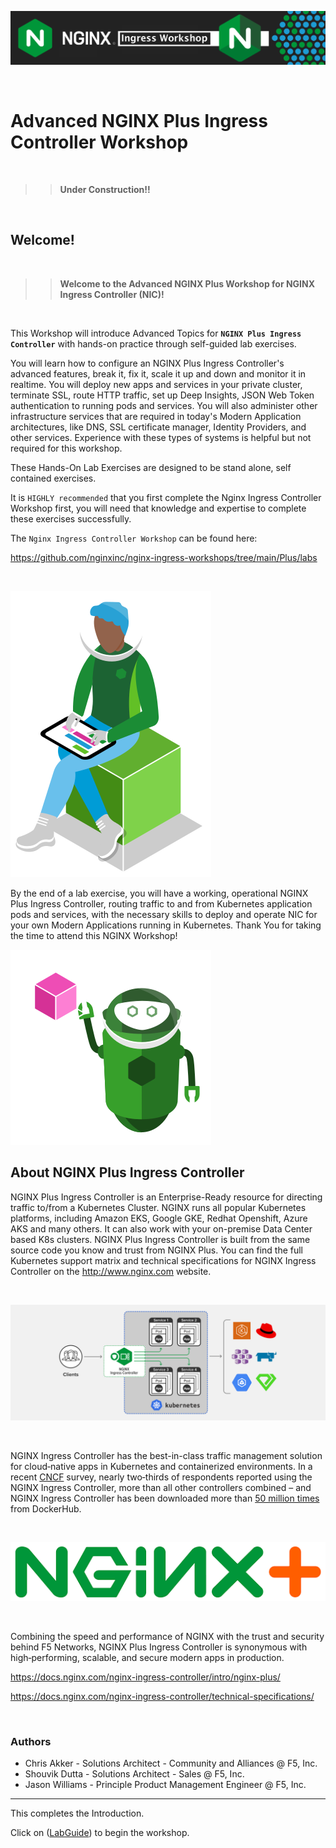 ![NGINX Ingress Workshop](media/nicworkshop-banner.png)

<br/>

# Advanced NGINX Plus Ingress Controller Workshop

<br/>

>>**Under Construction!!**

<br/>

## Welcome!

<br/>

> ><strong>Welcome to the Advanced NGINX Plus Workshop for NGINX Ingress Controller (NIC)!</strong>

<br/>

This Workshop will introduce Advanced Topics for **`NGINX Plus Ingress Controller`** with hands-on practice through self-guided lab exercises.

You will learn how to configure an NGINX Plus Ingress Controller's advanced features, break it, fix it, scale it up and down and monitor it in realtime.  You will deploy new apps and services in your private cluster, terminate SSL, route HTTP traffic, set up Deep Insights, JSON Web Token authentication to running pods and services.  You will also administer other infrastructure services that are required in today's Modern Application architectures, like DNS, SSL certificate manager, Identity Providers, and other services.  Experience with these types of systems is helpful but not required for this workshop.

These Hands-On Lab Exercises are designed to be stand alone, self contained exercises.

It is `HIGHLY recommended` that you first complete the Nginx Ingress Controller Workshop first, you will need that knowledge and expertise to complete these exercises successfully.

The `Nginx Ingress Controller Workshop` can be found here:

https://github.com/nginxinc/nginx-ingress-workshops/tree/main/Plus/labs

<br/>

![Developer Seated](media/developer-seated.svg)

By the end of a lab exercise, you will have a working, operational NGINX Plus Ingress Controller, routing traffic to and from Kubernetes application pods and services, with the necessary skills to deploy and operate NIC for your own Modern Applications running in Kubernetes.  Thank You for taking the time to attend this NGINX Workshop!

![Robot](media/robot.svg)

## About NGINX Plus Ingress Controller

NGINX Plus Ingress Controller is an Enterprise-Ready resource for directing traffic to/from a Kubernetes Cluster.  NGINX runs all popular Kubernetes platforms, including Amazon EKS, Google GKE, Redhat Openshift, Azure AKS and many others.  It can also work with your on-premise Data Center based K8s clusters.  NGINX Plus Ingress Controller is built from the same source code you know and trust from NGINX Plus.  You can find the full Kubernetes support matrix and technical specifications for NGINX Ingress Controller on the http://www.nginx.com website.  

<br/>

![Kubernetes Ingress Controller topology](media/kic-topology.svg)

<br/>

NGINX Ingress Controller has the best-in-class traffic management solution for cloud‑native apps in Kubernetes and containerized environments. In a recent 
[CNCF](https://www.cncf.io/blog/2018/08/29/cncf-survey-use-of-cloud-native-technologies-in-production-has-grown-over-200-percent/)
survey, nearly two‑thirds of respondents reported using the NGINX Ingress Controller, more than all other controllers combined – and NGINX Ingress Controller has been downloaded more than [50 million
times](https://hub.docker.com/r/nginx/nginx-ingress) from DockerHub. 

<br/>

![NGINX KIC](media/nginxredplus.png)

<br/>

Combining the speed and performance of NGINX with the trust and security behind F5 Networks, NGINX Plus Ingress Controller is synonymous with high‑performing, scalable, and secure modern apps in production.

https://docs.nginx.com/nginx-ingress-controller/intro/nginx-plus/

https://docs.nginx.com/nginx-ingress-controller/technical-specifications/

<br/>

### Authors
- Chris Akker - Solutions Architect - Community and Alliances @ F5, Inc.
- Shouvik Dutta - Solutions Architect - Sales @ F5, Inc.
- Jason Williams - Principle Product Management Engineer @ F5, Inc.

-------------

This completes the Introduction.
<br/> 

Click on ([LabGuide](LabGuide.md)) to begin the workshop.
